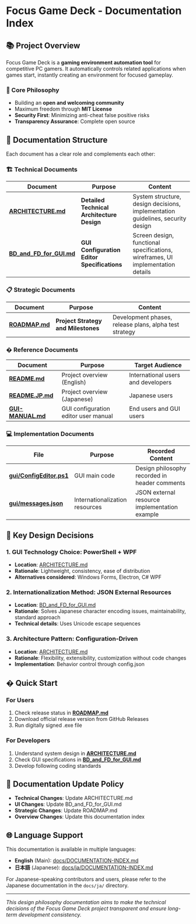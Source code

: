 # Focus Game Deck - Documentation Index

## 📚 Project Overview

Focus Game Deck is a **gaming environment automation tool** for competitive PC gamers. It automatically controls related applications when games start, instantly creating an environment for focused gameplay.

### 🎯 Core Philosophy

- Building an **open and welcoming community**
- Maximum freedom through **MIT License**
- **Security First**: Minimizing anti-cheat false positive risks
- **Transparency Assurance**: Complete open source

## 📖 Documentation Structure

Each document has a clear role and complements each other:

### 🏗️ Technical Documents

| Document | Purpose | Content |
|----------|---------|---------|
| **[ARCHITECTURE.md](./ARCHITECTURE.md)** | **Detailed Technical Architecture Design** | System structure, design decisions, implementation guidelines, security design |
| **[BD_and_FD_for_GUI.md](./BD_and_FD_for_GUI.md)** | **GUI Configuration Editor Specifications** | Screen design, functional specifications, wireframes, UI implementation details |

### 📋 Strategic Documents

| Document | Purpose | Content |
|----------|---------|---------|
| **[ROADMAP.md](./ROADMAP.md)** | **Project Strategy and Milestones** | Development phases, release plans, alpha test strategy |

### � Reference Documents

| Document | Purpose | Target Audience |
|----------|---------|-----------------|
| **[README.md](../README.md)** | Project overview (English) | International users and developers |
| **[README.JP.md](../README.JP.md)** | Project overview (Japanese) | Japanese users |
| **[GUI-MANUAL.md](./ja/GUI-MANUAL.md)** | GUI configuration editor user manual | End users and GUI users |

### 💻 Implementation Documents

| File | Purpose | Recorded Content |
|------|---------|------------------|
| **[gui/ConfigEditor.ps1](../gui/ConfigEditor.ps1)** | GUI main code | Design philosophy recorded in header comments |
| **[gui/messages.json](../gui/messages.json)** | Internationalization resources | JSON external resource implementation example |

## 🎯 Key Design Decisions

### 1. **GUI Technology Choice: PowerShell + WPF**

- **Location**: [ARCHITECTURE.md](./ARCHITECTURE.md#gui-technology-choice-powershell--wpf)
- **Rationale**: Lightweight, consistency, ease of distribution
- **Alternatives considered**: Windows Forms, Electron, C# WPF

### 2. **Internationalization Method: JSON External Resources**

- **Location**: [BD_and_FD_for_GUI.md](./BD_and_FD_for_GUI.md#internationalization-method-json-external-resources)
- **Rationale**: Solves Japanese character encoding issues, maintainability, standard approach
- **Technical details**: Uses Unicode escape sequences

### 3. **Architecture Pattern: Configuration-Driven**

- **Location**: [ARCHITECTURE.md](./ARCHITECTURE.md#configuration-management-json-configuration-file)
- **Rationale**: Flexibility, extensibility, customization without code changes
- **Implementation**: Behavior control through config.json

## � Quick Start

### For Users

1. Check release status in **[ROADMAP.md](./ROADMAP.md)**
2. Download official release version from GitHub Releases
3. Run digitally signed .exe file

### For Developers

1. Understand system design in **[ARCHITECTURE.md](./ARCHITECTURE.md)**
2. Check GUI specifications in **[BD_and_FD_for_GUI.md](./BD_and_FD_for_GUI.md)**
3. Develop following coding standards

## 🔄 Documentation Update Policy

- **Technical Changes**: Update ARCHITECTURE.md
- **UI Changes**: Update BD_and_FD_for_GUI.md
- **Strategic Changes**: Update ROADMAP.md
- **Overview Changes**: Update this documentation index

## 🌐 Language Support

This documentation is available in multiple languages:

- **English** (Main): [docs/DOCUMENTATION-INDEX.md](./DOCUMENTATION-INDEX.md)
- **日本語** (Japanese): [docs/ja/DOCUMENTATION-INDEX.md](./ja/DOCUMENTATION-INDEX.md)

For Japanese-speaking contributors and users, please refer to the Japanese documentation in the `docs/ja/` directory.

---

*This design philosophy documentation aims to make the technical decisions of the Focus Game Deck project transparent and ensure long-term development consistency.*
